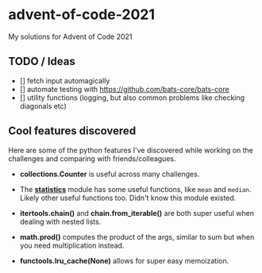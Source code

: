 # advent-of-code-2021

My solutions for Advent of Code 2021

## TODO / Ideas

- [] fetch input automagically
- [] automate testing with https://github.com/bats-core/bats-core
- [] utility functions (logging, but also common problems like checking diagonals etc)

## Cool features discovered

Here are some of the python features I've discovered while working on the challenges and comparing with friends/colleagues.

- **collections.Counter** is useful across many challenges.

- The [**statistics**](https://docs.python.org/3/library/statistics.html) module has some useful functions, like `mean` and `median`.
  Likely other useful functions too. Didn't know this module existed.

- **itertools.chain()** and **chain.from_iterable()** are both super useful when dealing with nested lists.

- **math.prod()** computes the product of the args, similar to sum but when you need multiplication instead.

- **functools.lru_cache(None)** allows for super easy memoization.
